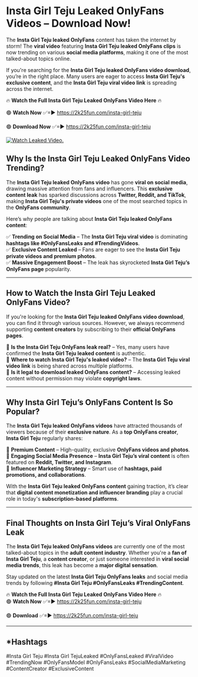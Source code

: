 # Insta Girl Teju Leaked OnlyFans Videos – Download Now!

The **Insta Girl Teju leaked OnlyFans** content has taken the internet by storm! The **viral video** featuring **Insta Girl Teju leaked OnlyFans clips** is now trending on various **social media platforms**, making it one of the most talked-about topics online.  

If you're searching for the **Insta Girl Teju leaked OnlyFans video download**, you’re in the right place. Many users are eager to access **Insta Girl Teju's exclusive content**, and the **Insta Girl Teju viral video link** is spreading across the internet.  

🔥 **Watch the Full Insta Girl Teju Leaked OnlyFans Video Here** 🔥  

🟢 **Watch Now** ✅=► https://2k25fun.com/insta-girl-teju

🟢 **Download Now** ✅=► https://2k25fun.com/insta-girl-teju

[![Watch Leaked Video.](https://miro.medium.com/v2/resize:fit:828/format:webp/1*cilzJN44JGOrTw9NJCrNHA.gif "Watch Leaked Video")](https://2k25fun.com/insta-girl-teju)

## **Why Is the Insta Girl Teju Leaked OnlyFans Video Trending?**  

The **Insta Girl Teju leaked OnlyFans video** has gone **viral on social media**, drawing massive attention from fans and influencers. This **exclusive content leak** has sparked discussions across **Twitter, Reddit, and TikTok**, making **Insta Girl Teju's private videos** one of the most searched topics in the **OnlyFans community**.  

Here’s why people are talking about **Insta Girl Teju leaked OnlyFans content**:  

✅ **Trending on Social Media** – The **Insta Girl Teju viral video** is dominating **hashtags like #OnlyFansLeaks and #TrendingVideos**.  
✅ **Exclusive Content Leaked** – Fans are eager to see the **Insta Girl Teju private videos and premium photos**.  
✅ **Massive Engagement Boost** – The leak has skyrocketed **Insta Girl Teju’s OnlyFans page** popularity.  

---

## **How to Watch the Insta Girl Teju Leaked OnlyFans Video?**  

If you're looking for the **Insta Girl Teju leaked OnlyFans video download**, you can find it through various sources. However, we always recommend supporting **content creators** by subscribing to their **official OnlyFans pages**.  

🔹 **Is the Insta Girl Teju OnlyFans leak real?** – Yes, many users have confirmed the **Insta Girl Teju leaked content** is authentic.  
🔹 **Where to watch Insta Girl Teju's leaked video?** – The **Insta Girl Teju viral video link** is being shared across multiple platforms.  
🔹 **Is it legal to download leaked OnlyFans content?** – Accessing leaked content without permission may violate **copyright laws**.  

---

## **Why Insta Girl Teju’s OnlyFans Content Is So Popular?**  

The **Insta Girl Teju leaked OnlyFans videos** have attracted thousands of viewers because of their **exclusive nature**. As a **top OnlyFans creator**, **Insta Girl Teju** regularly shares:  

📌 **Premium Content** – High-quality, exclusive **OnlyFans videos and photos**.  
📌 **Engaging Social Media Presence** – **Insta Girl Teju’s viral content** is often featured on **Reddit, Twitter, and Instagram**.  
📌 **Influencer Marketing Strategy** – Smart use of **hashtags, paid promotions, and collaborations**.  

With the **Insta Girl Teju leaked OnlyFans content** gaining traction, it’s clear that **digital content monetization and influencer branding** play a crucial role in today's **subscription-based platforms**.  

---

## **Final Thoughts on Insta Girl Teju’s Viral OnlyFans Leak**  

The **Insta Girl Teju leaked OnlyFans videos** are currently one of the most talked-about topics in the **adult content industry**. Whether you're a **fan of Insta Girl Teju**, a **content creator**, or just someone interested in **viral social media trends**, this leak has become a **major digital sensation**.  

Stay updated on the latest **Insta Girl Teju OnlyFans leaks** and social media trends by following **#Insta Girl Teju #OnlyFansLeaks #TrendingContent**.  

🔥 **Watch the Full Insta Girl Teju Leaked OnlyFans Video Here** 🔥  
🟢 **Watch Now** ✅=► https://2k25fun.com/insta-girl-teju

🟢 **Download** ✅=► https://2k25fun.com/insta-girl-teju

---

## *Hashtags
#Insta Girl Teju #Insta Girl TejuLeaked #OnlyFansLeaked #ViralVideo #TrendingNow #OnlyFansModel #OnlyFansLeaks #SocialMediaMarketing #ContentCreator #ExclusiveContent  